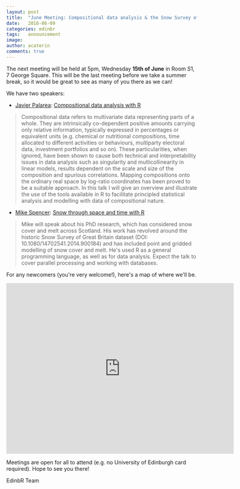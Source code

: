 ```yaml
---
layout: post
title:  "June Meeting: Compositional data analysis & the Snow Survey of Great Britain"
date:   2016-06-09
categories: edinbr
tags:   announcement
image:
author: acaterin
comments: true
---
```


The next meeting will be held at 5pm, Wednesday **15th of June** in Room S1, 7 George Square. This will be the last meeting before we take a summer break, so it would be great to see as many of you there as we can!

We have two speakers:

* [Javier Palarea](http://www.bioss.ac.uk/people/javier.html): [Compositional data analysis with R](https://github.com/EdinbR/edinbr-talks/raw/master/2016-06-09/Palarea_June2016_CoDaR_EdinR.pdf)

> Compositional data refers to multivariate data representing parts of a whole. They are intrinsically co-dependent positive amounts carrying only relative information, typically expressed in percentages or equivalent units (e.g. chemical or nutritional compositions, time allocated to different activities or behaviours, multiparty electoral data, investment portfolios and so on). These particularities, when ignored, have been shown to cause both technical and interpretability issues in data analysis such as singularity and multicollinearity in linear models, results dependent on the scale and size of the composition and spurious correlations. Mapping compositions onto the ordinary real space by log-ratio coordinates has been proved to be a suitable approach. In this talk I will give an overview and illustrate the use of the tools available in R to facilitate principled statistical analysis and modelling with data of compositional nature.


* [Mike Spencer](http://www.geos.ed.ac.uk/homes/s1066252/): [Snow through space and time with R](https://cdn.rawgit.com/EdinbR/edinbr-talks/master/2016-06-09/Scottish%20Snow.html?raw=true)

> Mike will speak about his PhD research, which has considered snow cover and melt across Scotland. His work has revolved around the historic Snow Survey of Great Britain dataset (DOI: 10.1080/14702541.2014.900184) and has included point and gridded modelling of snow cover and melt. He's used R as a general programming language, as well as for data analysis. Expect the talk to cover parallel processing and working with databases.


For any newcomers (you're very welcome!), here's a map of where we'll be.

<iframe src="https://www.google.com/maps/embed?pb=!1m14!1m8!1m3!1d8937.130050544723!2d-3.188646!3d55.9444752!3m2!1i1024!2i768!4f13.1!3m3!1m2!1s0x0%3A0x94b177473107b73!2sUniversity+of+Edinburgh+Psychology+Department!5e0!3m2!1sen!2sno!4v1465818042894" width="600" height="450" frameborder="0" style="border:0" allowfullscreen></iframe>

Meetings are open for all to attend (e.g. no University of Edinburgh card required). Hope to see you there!

EdinbR Team
